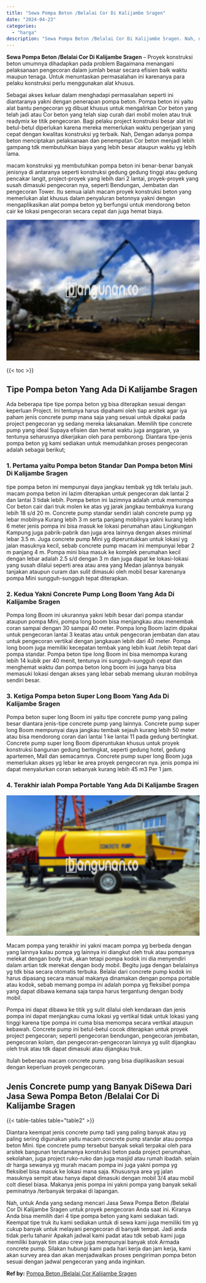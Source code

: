 ```yaml
---
title: "Sewa Pompa Beton /Belalai Cor Di Kalijambe Sragen"
date: "2024-04-23"
categories: 
  - "harga"
description: "Sewa Pompa Beton /Belalai Cor Di Kalijambe Sragen. Nah, untuk Anda yang sedang mencari Jasa Sewa Pompa Beton /Belalai Cor Di Kalijambe Sragen untuk proyek pe..."
---
```


**Sewa Pompa Beton /Belalai Cor Di Kalijambe Sragen** – Proyek konstruksi beton umumnya dihadapkan pada problem Bagaimana menangani pelaksanaan pengecoran dalam jumlah besar secara efisien baik waktu maupun tenaga. Untuk menuntaskan permasalahan ini karenanya para pelaku konstruksi perlu menggunakan alat khusus.

Sebagai akses keluar dalam menghadapi permasalahan seperti ini diantaranya yakni dengan penerapan pompa beton. Pompa beton ini yaitu alat bantu pengecoran yg dibuat khusus untuk mengalirkan Cor beton yang telah jadi atau Cor beton yang telah siap curah dari mobil molen atau truk readymix ke titik pengecoran. Bagi pelaku project konstruksi besar alat ini betul-betul diperlukan karena mereka memerlukan waktu pengerjaan yang cepat dengan kwalitas konstruksi yg terbaik. Nah, Dengan adanya pompa beton menciptakan pelaksanaan dan penempatan Cor beton menjadi lebih gampang tdk membutuhkan biaya yang lebih besar ataupun waktu yg lebih lama.

macam konstruksi yg membutuhkan pompa beton ini benar-benar banyak jenisnya di antaranya seperti konstruksi gedung gedung tinggi atau gedung pencakar langit, project-proyek yang lebih dari 2 lantai, proyek-proyek yang susah dimasuki pengecoran nya, seperti Bendungan, Jembatan dan pengecoran Tower. Itu semua ialah macam proyek konstruksi beton yang memerlukan alat khusus dalam penyaluran betonnya yakni dengan mengaplikasikan alat pompa beton yg berfungsi untuk mendorong beton cair ke lokasi pengecoran secara cepat dan juga hemat biaya.

![Sewa Pompa Beton /Belalai Cor Di Kalijambe Sragen](/images/sewa-concrete-pump-10.png)

{{< toc >}}

## Tipe Pompa beton Yang Ada Di Kalijambe Sragen

Ada beberapa tipe tipe pompa beton yg bisa diterapkan sesuai dengan keperluan Project. Ini tentunya harus dipahami oleh tiap arsitek agar iya paham jenis concrete pump mana saja yang sesuai untuk dipakai pada project pengecoran yg sedang mereka laksanakan. Memilih tipe concrete pump yang ideal Supaya efisien dan hemat waktu juga anggaran, ya tentunya seharusnya dikerjakan oleh para pemborong. Diantara tipe-jenis pompa beton yg kami sediakan untuk memudahkan proses pengecoran adalah sebagai berikut;

### 1\. Pertama yaitu Pompa beton Standar Dan Pompa beton Mini Di Kalijambe Sragen

tipe pompa beton ini mempunyai daya jangkau tembak yg tdk terlalu jauh. macam pompa beton ini lazim diterapkan untuk pengecoran dak lantai 2 dan lantai 3 tidak lebih. Pompa beton ini lazimnya adalah untuk memompa Cor beton cair dari truk molen ke atas yg jarak jangkau tembaknya kurang lebih 18 s/d 20 m. Concrete pump standar sendiri ialah concrete pump yg lebar mobilnya Kurang lebih 3 m serta panjang mobilnya yakni kurang lebih 6 meter jenis pompa ini bisa masuk ke lokasi perumahan atau Lingkungan Kampung juga pabrik-pabrik dan juga area lainnya dengan akses minimal lebar 3.5 m. Juga concrete pump Mini yg diperuntukkan untuk lokasi yg jalan masuknya kecil, sebab concrete pump macam ini mempunyai lebar 2 m panjang 4 m. Pompa mini bisa masuk ke komplek perumahan kecil dengan lebar adalah 2.5 s/d dengan 3 m dan juga dapat ke lokasi-lokasi yang susah dilalui seperti area atau area yang Medan jalannya banyak tanjakan ataupun curam dan sulit dimasuki oleh mobil besar karenanya pompa Mini sungguh-sungguh tepat diterapkan.

### 2\. Kedua Yakni Concrete Pump Long Boom Yang Ada Di Kalijambe Sragen

Pompa long Boom ini ukurannya yakni lebih besar dari pompa standar ataupun pompa Mini, pompa long boom bisa menjangkau atau menembak coran sampai dengan 30 sampai 40 meter. Pompa long Boom lazim dipakai untuk pengecoran lantai 3 keatas atau untuk pengecoran jembatan dan atau untuk pengecoran vertikal dengan jangkauan lebih dari 40 meter. Pompa long boom juga memiliki kecepatan tembak yang lebih kuat /lebih tepat dari pompa standar. Pompa beton tipe long Boom ini bisa memompa kurang lebih 14 kubik per 40 menit, tentunya ini sungguh-sungguh cepat dan menghemat waktu dan pompa beton long boom ini juga hanya bisa memasuki lokasi dengan akses yang lebar sebab memang ukuran mobilnya sendiri besar.

### 3\. Ketiga Pompa beton Super Long Boom Yang Ada Di Kalijambe Sragen

Pompa beton super long Boom ini yaitu tipe concrete pump yang paling besar diantara jenis-tipe concrete pump yang lainnya. Concrete pump super long Boom mempunyai daya jangkau tembak sejauh kurang lebih 50 meter atau bisa mendorong coran dari lantai 1 ke lantai 11 pada gedung bertingkat. Concrete pump super long Boom diperuntukan khusus untuk proyek konstruksi bangunan gedung bertingkat, seperti gedung hotel, gedung apartemen, Mall dan semacamnya. Concrete pump super long Boom juga memerlukan akses yg lebar ke area proyek pengecoran nya. jenis pompa ini dapat menyalurkan coran sebanyak kurang lebih 45 m3 Per 1 jam.

### 4\. Terakhir ialah Pompa Portable Yang Ada Di Kalijambe Sragen

![Sewa Pompa Beton /Belalai Cor Di Kalijambe Sragen](/images/sewa-concrete-pump-09.png)

Macam pompa yang terakhir ini yakni macam pompa yg berbeda dengan yang lainnya kalau pompa yg lainnya ini diangkut oleh truk atau pompanya melekat dengan body truk, akan tetapi pompa kodok ini dia menyendiri dalam artian tdk merekat dengan body mobil. Begitu juga dengan belalainya yg tdk bisa secara otomatis terbuka. Belalai dari concrete pump kodok ini harus dipasang secara manual makanya dinamakan dengan pompa portable atau kodok, sebab memang pompa ini adalah pompa yg fleksibel pompa yang dapat dibawa kemana saja tanpa harus tergantung dengan body mobil.

Pompa ini dapat dibawa ke titik yg sulit dilalui oleh kendaraan dan jenis pompa ini dapat menjangkau cuma lokasi yg vertikal tidak untuk lokasi yang tinggi karena tipe pompa ini cuma bisa memompa secara vertikal ataupun kebawah. Concrete pump ini betul-betul cocok diterapkan untuk proyek project pengecoran; seperti pengecoran bendungan, pengecoran jembatan, pengecoran kolam, dan pengecoran-pengecoran lainnya yg sulit dijangkau oleh truk atau tdk dapat dimasuki atau dijangkau truk.

Itulah beberapa macam concrete pump yang bisa diaplikasikan sesuai dengan keperluan proyek pengecoran.

## Jenis Concrete pump yang Banyak DiSewa Dari Jasa Sewa Pompa Beton /Belalai Cor Di Kalijambe Sragen

{{< table-tables table="table2" >}}

Diantara keempat jenis concrete pump tadi yang paling banyak atau yg paling sering digunakan yaitu macam concrete pump standar atau pompa beton Mini. tipe concrete pump tersebut banyak sekali terpakai oleh para arsitek bangunan terutamanya konstruksi beton pada project perumahan, sekolahan, juga project ruko-ruko dan juga masjid atau rumah ibadah. selain dr harga sewanya yg murah macam pompa ini juga yakni pompa yg fleksibel bisa masuk ke lokasi mana saja. Khususnya area yg jalan masuknya sempit atau hanya dapat dimasuki dengan mobil 3/4 atau mobil colt diesel biasa. Makanya jenis pompa ini yakni pompa yang banyak sekali peminatnya /terbanyak terpakai di lapangan.

Nah, untuk Anda yang sedang mencari Jasa Sewa Pompa Beton /Belalai Cor Di Kalijambe Sragen untuk proyek pengecoran Anda saat ini. Kiranya Anda bisa memilih dari 4 tipe pompa beton yang kami sediakan tadi. Keempat tipe truk itu kami sediakan untuk di sewa kami juga memiliki tim yg cukup banyak untuk melayani pengecoran di banyak tempat. Jadi anda tidak perlu tahanir Apakah jadwal kami padat atau tdk sebab kami juga memiliki banyak tim atau crew juga mempunyai banyak stok Armada concrete pump. Silakan hubungi kami pada hari kerja dan jam kerja, kami akan survey area dan akan menjadwalkan proses pengiriman pompa beton sesuai dengan jadwal pengecoran yang anda inginkan.

**Ref by:** [Pompa Beton /Belalai Cor Kalijambe Sragen](https://id.wikipedia.org/wiki/Pompa)
